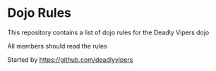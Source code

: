 Dojo Rules
==========

This repository contains a list of dojo rules for the Deadly Vipers dojo

All members should read the rules

Started by https://github.com/deadlyvipers
